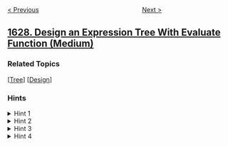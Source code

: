 <!--|This file generated by command(leetcode description); DO NOT EDIT.    |-->
<!--+----------------------------------------------------------------------+-->
<!--|@author    openset <openset.wang@gmail.com>                           |-->
<!--|@link      https://github.com/openset                                 |-->
<!--|@home      https://github.com/openset/leetcode                        |-->
<!--+----------------------------------------------------------------------+-->

[< Previous](../graph-connectivity-with-threshold "Graph Connectivity With Threshold")
　　　　　　　　　　　　　　　　
[Next >](../slowest-key "Slowest Key")

## [1628. Design an Expression Tree With Evaluate Function (Medium)](https://leetcode.com/problems/design-an-expression-tree-with-evaluate-function "设计带解析函数的表达式树")



### Related Topics
  [[Tree](../../tag/tree/README.md)]
  [[Design](../../tag/design/README.md)]

### Hints
<details>
<summary>Hint 1</summary>
Apply the concept of Polymorphism to get a good design
</details>

<details>
<summary>Hint 2</summary>
Implement the Node class using NumericNode and OperatorNode classes.
</details>

<details>
<summary>Hint 3</summary>
NumericNode only maintains the value and evaluate returns this value.
</details>

<details>
<summary>Hint 4</summary>
OperatorNode Maintains the left and right nodes representing the left and right operands, and the evaluate function applies the operator to them.
</details>
